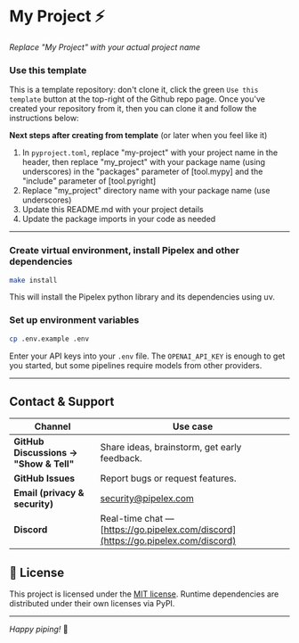 # My Project ⚡️

*Replace "My Project" with your actual project name*

### Use this template

This is a template repository: don't clone it, click the green `Use this template` button at the top-right of the Github repo page.
Once you've created your repository from it, then you can clone it and follow the instructions below:

**Next steps after creating from template** (or later when you feel like it)
1. In `pyproject.toml`, replace "my-project" with your project name in the header, then replace "my_project" with your package name (using underscores) in the "packages" parameter of [tool.mypy] and the "include" parameter of [tool.pyright]
2. Replace "my_project" directory name with your package name (use underscores)
3. Update this README.md with your project details
4. Update the package imports in your code as needed

---

### Create virtual environment, install Pipelex and other dependencies

```bash
make install
```

This will install the Pipelex python library and its dependencies using uv.

### Set up environment variables

```bash
cp .env.example .env
```

Enter your API keys into your `.env` file. The `OPENAI_API_KEY` is enough to get you started, but some pipelines require models from other providers.

---

## Contact & Support

| Channel                                | Use case                                                                  |
| -------------------------------------- | ------------------------------------------------------------------------- |
| **GitHub Discussions → "Show & Tell"** | Share ideas, brainstorm, get early feedback.                              |
| **GitHub Issues**                      | Report bugs or request features.                                          |
| **Email (privacy & security)**         | [security@pipelex.com](mailto:security@pipelex.com)                       |
| **Discord**                            | Real-time chat — [https://go.pipelex.com/discord](https://go.pipelex.com/discord) |


## 📝 License

This project is licensed under the [MIT license](LICENSE). Runtime dependencies are distributed under their own licenses via PyPI.

---

*Happy piping!* 🚀
